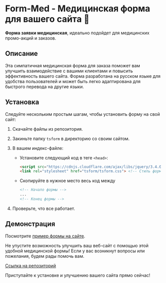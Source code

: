 # Form-Med - Медицинская форма для вашего сайта 🏥

**Форма заявки медицинская**, идеально подойдет для медицинских промо-акций и заказов.

## Описание
Эта симпатичная медицинская форма для заказа поможет вам улучшить взаимодействие с вашими клиентами и повысить эффективность вашего сайта. Форма разработана на русском языке для удобства пользователей и может быть легко адаптирована для быстрого перевода на другие языки.

## Установка
Следуйте нескольким простым шагам, чтобы установить форму на свой сайт:

1. Скачайте файлы из репозитория.
2. Закиньте папку `tsform` в директорию со своим сайтом.
3. В вашем индекс-файле:
   - Установите следующий код в теге `<head>`:
     ```html
     <script src="https://cdnjs.cloudflare.com/ajax/libs/jquery/3.4.0/jquery.js"></script> <!--  jQuery -->
     <link rel="stylesheet" href="tsform/tsform.css"> <!-- Стиль формы -->
     ```
   - Скопируйте в нужное место весь код между
     ```html
     <!-- Начало формы -->
     ...
     <!-- Конец формы -->
     ```

4. Проверьте, что все работает.

## Демонстрация
Посмотрите [пример формы на сайте](https://t0adsage.github.io/form-med/).

Не упустите возможность улучшить ваш веб-сайт с помощью этой удобной медицинской формы! Если у вас возникнут вопросы или пожелания, будем рады помочь вам.

[Ссылка на репозиторий](https://github.com/t0adsage/form-med)

Приступайте к установке и улучшению вашего сайта прямо сейчас!
